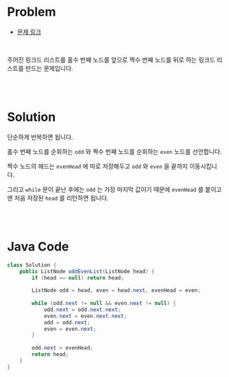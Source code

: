 # Problem

- [문제 링크](https://leetcode.com/problems/odd-even-linked-list/)

<br>

주어진 링크드 리스트를 홀수 번째 노드를 앞으로 짝수 번째 노드를 뒤로 하는 링크드 리스트를 만드는 문제입니다.

<br><br>

# Solution

단순하게 반복하면 됩니다.

홀수 번째 노드를 순회하는 `odd` 와 짝수 번째 노드를 순회하는 `even` 노드를 선언합니다.

짝수 노드의 헤드는 `evenHead` 에 따로 저장해두고 `odd` 와 `even` 을 끝까지 이동시킵니다.

그리고 `while` 문이 끝난 후에는 `odd` 는 가장 마지막 값이기 때문에 `evenHead` 를 붙이고 맨 처음 저장된 `head` 를 리턴하면 됩니다.

<br><br>

# Java Code

```java
class Solution {
    public ListNode oddEvenList(ListNode head) {
        if (head == null) return head;
        
        ListNode odd = head, even = head.next, evenHead = even;
        
        while (odd.next != null && even.next != null) {
            odd.next = odd.next.next;
            even.next = even.next.next;
            odd = odd.next;
            even = even.next;
        }
        
        odd.next = evenHead;
        return head;
    }
}
```
